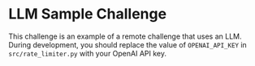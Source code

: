 # LLM Sample Challenge
This challenge is an example of a remote challenge that uses an LLM.
During development, you should replace the value of `OPENAI_API_KEY` in `src/rate_limiter.py` with your OpenAI API key.